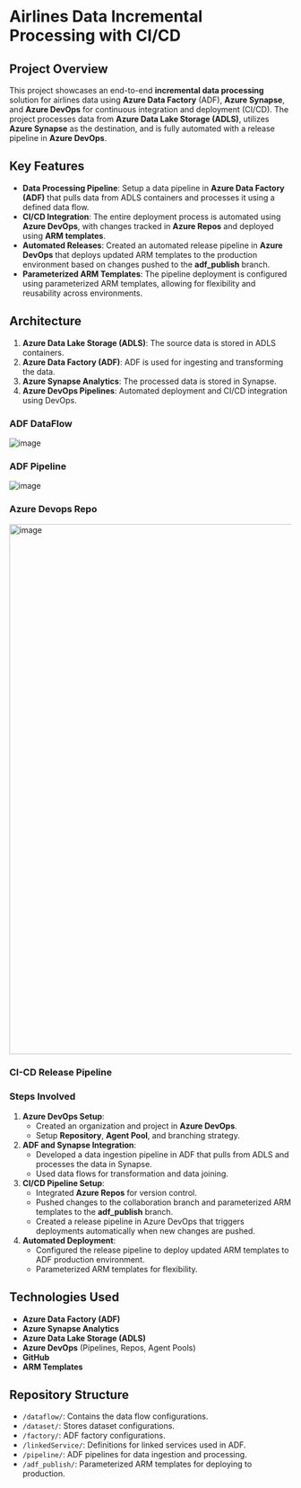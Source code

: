 # Airlines Data Incremental Processing with CI/CD

## Project Overview
This project showcases an end-to-end **incremental data processing** solution for airlines data using **Azure Data Factory** (ADF), **Azure Synapse**, and **Azure DevOps** for continuous integration and deployment (CI/CD). The project processes data from **Azure Data Lake Storage (ADLS)**, utilizes **Azure Synapse** as the destination, and is fully automated with a release pipeline in **Azure DevOps**.

## Key Features
- **Data Processing Pipeline**: Setup a data pipeline in **Azure Data Factory (ADF)** that pulls data from ADLS containers and processes it using a defined data flow.
- **CI/CD Integration**: The entire deployment process is automated using **Azure DevOps**, with changes tracked in **Azure Repos** and deployed using **ARM templates**.
- **Automated Releases**: Created an automated release pipeline in **Azure DevOps** that deploys updated ARM templates to the production environment based on changes pushed to the **adf_publish** branch.
- **Parameterized ARM Templates**: The pipeline deployment is configured using parameterized ARM templates, allowing for flexibility and reusability across environments.

## Architecture
1. **Azure Data Lake Storage (ADLS)**: The source data is stored in ADLS containers.
2. **Azure Data Factory (ADF)**: ADF is used for ingesting and transforming the data.
3. **Azure Synapse Analytics**: The processed data is stored in Synapse.
4. **Azure DevOps Pipelines**: Automated deployment and CI/CD integration using DevOps.
### ADF DataFlow
![image](https://github.com/user-attachments/assets/84500df6-3827-4957-8f2f-c3a648ee22e4)
### ADF Pipeline
![image](https://github.com/user-attachments/assets/a9b2a639-971c-479a-9b1f-82ad26baad5c)
### Azure Devops Repo
<img width="944" alt="image" src="https://github.com/user-attachments/assets/86df7ee2-f5cc-4c15-a62c-64cbd09dd4c1">

### CI-CD Release Pipeline

### Steps Involved
1. **Azure DevOps Setup**:
   - Created an organization and project in **Azure DevOps**.
   - Setup **Repository**, **Agent Pool**, and branching strategy.
2. **ADF and Synapse Integration**:
   - Developed a data ingestion pipeline in ADF that pulls from ADLS and processes the data in Synapse.
   - Used data flows for transformation and data joining.
3. **CI/CD Pipeline Setup**:
   - Integrated **Azure Repos** for version control.
   - Pushed changes to the collaboration branch and parameterized ARM templates to the **adf_publish** branch.
   - Created a release pipeline in Azure DevOps that triggers deployments automatically when new changes are pushed.
4. **Automated Deployment**:
   - Configured the release pipeline to deploy updated ARM templates to ADF production environment.
   - Parameterized ARM templates for flexibility.

## Technologies Used
- **Azure Data Factory (ADF)**
- **Azure Synapse Analytics**
- **Azure Data Lake Storage (ADLS)**
- **Azure DevOps** (Pipelines, Repos, Agent Pools)
- **GitHub**
- **ARM Templates**

## Repository Structure
- `/dataflow/`: Contains the data flow configurations.
- `/dataset/`: Stores dataset configurations.
- `/factory/`: ADF factory configurations.
- `/linkedService/`: Definitions for linked services used in ADF.
- `/pipeline/`: ADF pipelines for data ingestion and processing.
- `/adf_publish/`: Parameterized ARM templates for deploying to production.
